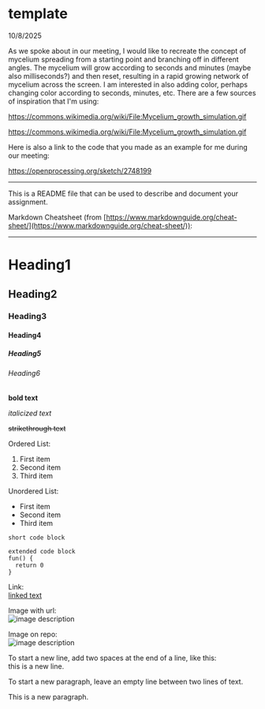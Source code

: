 # template

10/8/2025

As we spoke about in our meeting, I would like to recreate the concept
of mycelium spreading from a starting point and branching off in different angles. The mycelium will grow according to seconds and minutes (maybe also milliseconds?) and then reset, resulting in a rapid growing network of mycelium across the screen. I am interested in also adding color, perhaps changing color according to seconds, minutes, etc. There are a few sources of inspiration that I'm using:

https://commons.wikimedia.org/wiki/File:Mycelium_growth_simulation.gif

https://commons.wikimedia.org/wiki/File:Mycelium_growth_simulation.gif

Here is also a link to the code that you made as an example for me during our meeting:

https://openprocessing.org/sketch/2748199

---

This is a README file that can be used to describe and document your assignment.

Markdown Cheatsheet (from [https://www.markdownguide.org/cheat-sheet/](https://www.markdownguide.org/cheat-sheet/)):

---

# Heading1
## Heading2
### Heading3
#### Heading4
##### Heading5
###### Heading6

**bold text**

*italicized text*

~~strikethrough text~~

Ordered List:
1. First item
2. Second item
3. Third item

Unordered List:
- First item
- Second item
- Third item

`short code block`

```
extended code block
fun() {
  return 0
}
```

Link:  
[linked text](https://www.example.com)


Image with url:  
![image description](https://dm-gy-6063-2024f-b.github.io/assets/homework/02/clark-espaco-modulado-00.jpg)


Image on repo:  
![image description](./file-name.jpg)


To start a new line, add two spaces at the end of a line, like this:  
this is a new line.


To start a new paragraph, leave an empty line between two lines of text.

This is a new paragraph.
